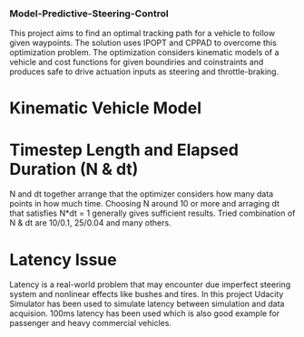 ### Model-Predictive-Steering-Control

This project aims to find an optimal tracking path for a vehicle to follow given waypoints. The solution uses IPOPT and CPPAD to overcome this optimization problem. The optimization considers kinematic models of a vehicle and cost functions for given boundiries and coinstraints and produces safe to drive actuation inputs as steering and throttle-braking. 

# Kinematic Vehicle Model


# Timestep Length and Elapsed Duration (N & dt)

N and dt together arrange that the optimizer considers how many data points in how much time. Choosing N around 10 or more and arraging dt that satisfies N*dt = 1 generally gives sufficient results. Tried combination of N & dt are 10/0.1, 25/0.04 and many others.

# Latency Issue

Latency is a real-world problem that may encounter due imperfect steering system and nonlinear effects like bushes and tires. In this project Udacity Simulator has been used to simulate latency between simulation and data acquision. 100ms latency has been used which is also good example for passenger and heavy commercial vehicles.  
